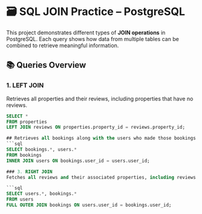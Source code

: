 # 🗃️ SQL JOIN Practice – PostgreSQL

This project demonstrates different types of **JOIN operations** in PostgreSQL. Each query shows how data from multiple tables can be combined to retrieve meaningful information.

## 📚 Queries Overview

### 1. LEFT JOIN
Retrieves all properties and their reviews, including properties that have no reviews.

```sql
SELECT *
FROM properties
LEFT JOIN reviews ON properties.property_id = reviews.property_id;

## Retrieves all bookings along with the users who made those bookings.
```sql
SELECT bookings.*, users.*
FROM bookings
INNER JOIN users ON bookings.user_id = users.user_id;

### 3. RIGHT JOIN
Fetches all reviews and their associated properties, including reviews that are not linked to any property.

```sql
SELECT users.*, bookings.*
FROM users
FULL OUTER JOIN bookings ON users.user_id = bookings.user_id;
